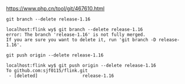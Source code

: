 https://www.php.cn/tool/git/467610.html

```
git branch --delete release-1.16
```

```
localhost:flink wy$ git branch --delete release-1.16
error: The branch 'release-1.16' is not fully merged.
If you are sure you want to delete it, run 'git branch -D release-1.16'.
```


```
git push origin --delete release-1.16
```

```
localhost:flink wy$ git push origin --delete release-1.16
To github.com:sjf0115/flink.git
 - [deleted]                 release-1.16
```
